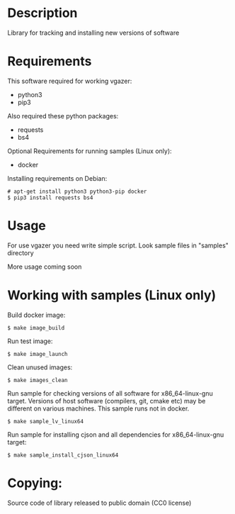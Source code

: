 # Description
Library for tracking and installing new versions of software

# Requirements
This software required for working vgazer:

* python3
* pip3

Also required these python packages:

* requests
* bs4

Optional Requirements for running samples (Linux only):

* docker

Installing requirements on Debian:

```
# apt-get install python3 python3-pip docker
$ pip3 install requests bs4
```

# Usage
For use vgazer you need write simple script. Look sample files in "samples" 
directory

More usage coming soon

# Working with samples (Linux only)
Build docker image:
```
$ make image_build
```
Run test image:
```
$ make image_launch
```
Clean unused images:
```
$ make images_clean
```
Run sample for checking versions of all software for x86_64-linux-gnu target.
Versions of host software (compilers, git, cmake etc) may be different on 
various machines. This sample runs not in docker.
```
$ make sample_lv_linux64
```
Run sample for installing cjson and all dependencies for x86_64-linux-gnu 
target:
```
$ make sample_install_cjson_linux64
```

# Copying:
Source code of library released to public domain (CC0 license)
